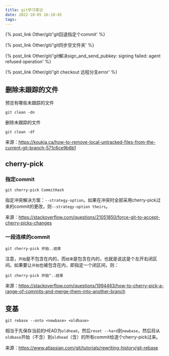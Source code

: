 ```yaml
---
title: git学习笔记
date: 2022-10-05 16:10:45
tags:
---
```


{% post_link Other/git/'git回退指定个commit' %}

{% post_link Other/git/'git同步空文件夹' %}

{% post_link Other/git/'git解决sign_and_send_pubkey: signing failed: agent refused operation' %}

{% post_link Other/git/'git checkout 远程分支error' %}

## 删除未跟踪的文件

预览有哪些未跟踪的文件

```shell
git clean -dn
```

删除未跟踪的文件

```shell
git clean -df
```

来源：<https://koukia.ca/how-to-remove-local-untracked-files-from-the-current-git-branch-571c6ce9b6b1>

## cherry-pick

### 指定commit

```shell
git cherry-pick CommitHash
```

指定冲突解决方案：`--strategy-option`。如果在冲突时全部采用cherry-pick过来的commit的更改，则`--strategy-option theirs`。

来源：<https://stackoverflow.com/questions/21051850/force-git-to-accept-cherry-picks-changes>

### 一段连续的commit

```shell
git cherry-pick 开始..结束
```

注意，`开始`是不包含在内的，而`结束`是包含在内的，也就是说这是个左开右闭区间。如果要让`开始`也被包含在内，即指定一个闭区间，则：

```shell
git cherry-pick 开始^..结束
```

来源：<https://stackoverflow.com/questions/1994463/how-to-cherry-pick-a-range-of-commits-and-merge-them-into-another-branch>

## 变基

```shell
git rebase --onto <newbase> <oldbase>
```

相当于先保存当前的HEAD为`oldhead`，然后`reset --hard`到`newbase`，然后将从`oldbase`开始（不含）到`oldhead`（含）的所有commit给逐个cherry-pick过来。

来源：<https://www.atlassian.com/git/tutorials/rewriting-history/git-rebase>
